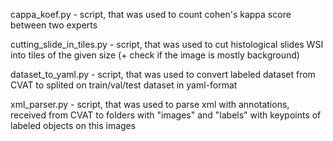 cappa_koef.py - script, that was used to count cohen's kappa score between two experts

cutting_slide_in_tiles.py - script, that was used to cut histological slides WSI into tiles of the given size (+ check if the image is mostly background)

dataset_to_yaml.py - script, that was used to convert labeled dataset from CVAT to splited on train/val/test dataset in yaml-format 

xml_parser.py - script, that was used to parse xml with annotations, received from CVAT to folders with "images" and "labels" with keypoints of labeled objects on this images

